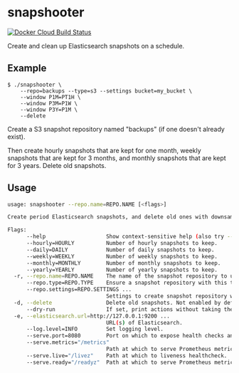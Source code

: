# snapshooter

[![Docker Cloud Build Status](https://img.shields.io/docker/cloud/build/mintel/elasticsearch-snapshooter.svg)](https://hub.docker.com/r/mintel/elasticsearch-snapshooter)

Create and clean up Elasticsearch snapshots on a schedule.

## Example

```
$ ./snapshooter \
    --repo=backups --type=s3 --settings bucket=my_bucket \
    --window P1M=PT1H \
    --window P3M=P1W \
    --window P3Y=P1M \
    --delete
```

Create a S3 snapshot repository named "backups" (if one doesn't already exist).

Then create hourly snapshots that are kept for one month, weekly snapshots that are kept for 3 months,
and monthly snapshots that are kept for 3 years. Delete old snapshots.

## Usage

```bash
usage: snapshooter --repo.name=REPO.NAME [<flags>]

Create period Elasticsearch snapshots, and delete old ones with downsampling.

Flags:
      --help                   Show context-sensitive help (also try --help-long and --help-man).
      --hourly=HOURLY          Number of hourly snapshots to keep.
      --daily=DAILY            Number of daily snapshots to keep.
      --weekly=WEEKLY          Number of weekly snapshots to keep.
      --monthly=MONTHLY        Number of monthly snapshots to keep.
      --yearly=YEARLY          Number of yearly snapshots to keep.
  -r, --repo.name=REPO.NAME    The name of the snapshot repository to use.
      --repo.type=REPO.TYPE    Ensure a snapshot repository with this type and --repo.name exists.
      --repo.settings=REPO.SETTINGS ...
                               Settings to create snapshot repository with. See also: --repo.name and --repo.type.
  -d, --delete                 Delete old snapshots. Not enabled by default for safety.
      --dry-run                If set, print actions without taking them.
  -e, --elasticsearch.url=http://127.0.0.1:9200 ...
                               URL(s) of Elasticsearch.
      --log.level=INFO         Set logging level.
      --serve.port=8080        Port on which to expose health checks and Prometheus metrics.
      --serve.metrics="/metrics"
                               Path at which to serve Prometheus metrics.
      --serve.live="/livez"    Path at which to liveness healthcheck.
      --serve.ready="/readyz"  Path at which to serve Prometheus metrics.
```
